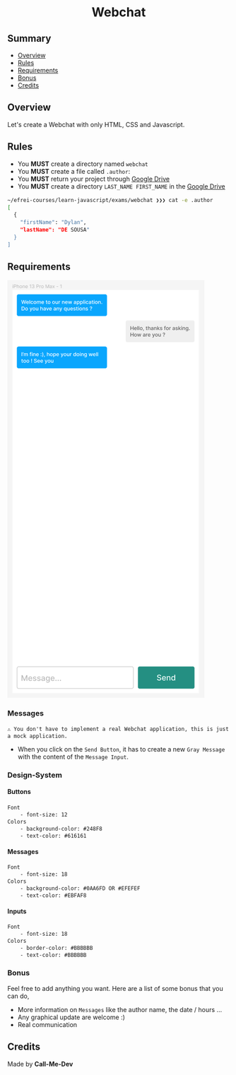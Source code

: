 <h1 align="middle"> Webchat </h1>

## Summary

* [Overview](#Overview)
* [Rules](#Rules)
* [Requirements](#requirements)
* [Bonus](#bonus)
* [Credits](#Credits)

## Overview
Let's create a Webchat with only HTML, CSS and Javascript.

## Rules

* You **MUST** create a directory named `webchat`
* You **MUST** create a file called `.author`:
* You **MUST** return your project through [Google Drive](https://drive.google.com/drive/folders/1MT0OnqWwc2LrxJPnXWWZ30Gv7Xki5y9P?usp=sharing)
* You **MUST** create a directory `LAST_NAME FIRST_NAME` in the [Google Drive](https://drive.google.com/drive/folders/1MT0OnqWwc2LrxJPnXWWZ30Gv7Xki5y9P?usp=sharing)

```sh
~/efrei-courses/learn-javascript/exams/webchat ❯❯❯ cat -e .author
[
  {
    "firstName": "Dylan",
    "lastName": "DE SOUSA"
  }
]
```

## Requirements

![webchat](./assets/model.png)

### Messages
```
⚠️ You don't have to implement a real Webchat application, this is just a mock application.
```

- When you click on the `Send Button`, it has to create a new `Gray Message` with the content of the `Message Input`.

### Design-System

#### Buttons
```
Font
    - font-size: 12
Colors
    - background-color: #248F8
    - text-color: #616161
```

#### Messages
```
Font
    - font-size: 18
Colors
    - background-color: #0AA6FD OR #EFEFEF
    - text-color: #EBFAF8
```

#### Inputs
```
Font
    - font-size: 18
Colors
    - border-color: #BBBBBB
    - text-color: #BBBBBB
```

### Bonus
Feel free to add anything you want. Here are a list of some bonus that you can do,

- More information on `Messages` like the author name, the date / hours ...
- Any graphical update are welcome :)
- Real communication

## Credits

Made by **Call-Me-Dev**

